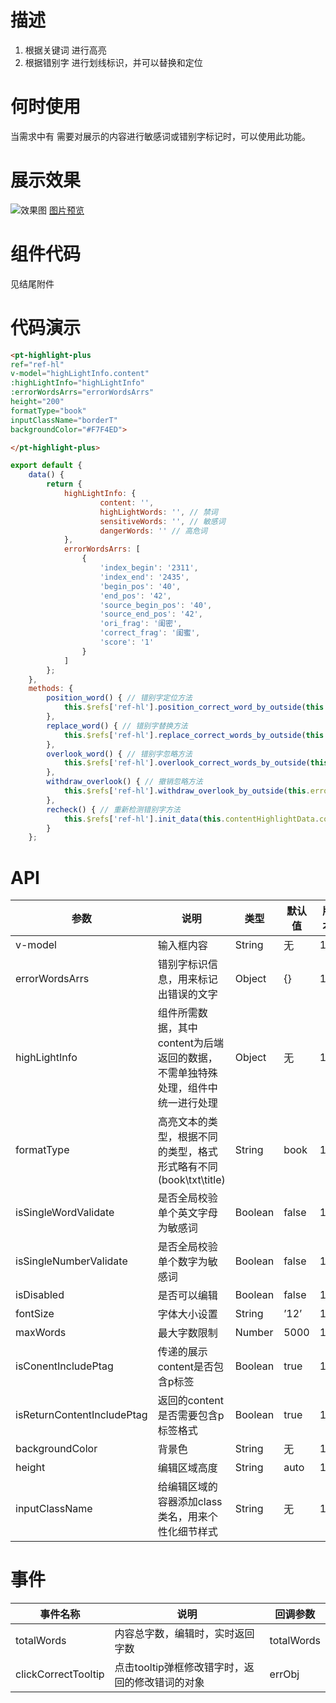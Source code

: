 # 描述
1. 根据关键词 进行高亮
2. 根据错别字 进行划线标识，并可以替换和定位

# 何时使用
当需求中有 需要对展示的内容进行敏感词或错别字标记时，可以使用此功能。

# 展示效果
![效果图](https://tva1.sinaimg.cn/large/008eGmZEgy1gpa2eonuw1g30zq06ab2d.gif)
[图片预览](https://tva1.sinaimg.cn/large/008eGmZEgy1gpa2eonuw1g30zq06ab2d.gif)

# 组件代码
见结尾附件

# 代码演示
```html
<pt-highlight-plus
ref="ref-hl"
v-model="highLightInfo.content"
:highLightInfo="highLightInfo"
:errorWordsArrs="errorWordsArrs"
height="200"
formatType="book"
inputClassName="borderT"
backgroundColor="#F7F4ED">

</pt-highlight-plus>
```

```javascript
export default {
	data() {
		return {
			highLightInfo: {
					content: '',
					highLightWords: '', // 禁词
					sensitiveWords: '', // 敏感词
					dangerWords: '' // 高危词
			},
			errorWordsArrs: [
				{
					'index_begin': '2311',
					'index_end': '2435',
					'begin_pos': '40',
					'end_pos': '42',
					'source_begin_pos': '40',
					'source_end_pos': '42',
					'ori_frag': '闺密',
					'correct_frag': '闺蜜',
					'score': '1'
				}
			]
		};
	},
	methods: {
		position_word() { // 错别字定位方法
			this.$refs['ref-hl'].position_correct_word_by_outside(this.errorWordsArrs[0]);
		},
		replace_word() { // 错别字替换方法
			this.$refs['ref-hl'].replace_correct_words_by_outside(this.errorWordsArrs);
		},
		overlook_word() { // 错别字忽略方法
			this.$refs['ref-hl'].overlook_correct_words_by_outside(this.errorWordsArrs);
		},
		withdraw_overlook() { // 撤销忽略方法
			this.$refs['ref-hl'].withdraw_overlook_by_outside(this.errorWordsArrs[0]);
		},
		recheck() { // 重新检测错别字方法
			this.$refs['ref-hl'].init_data(this.contentHighlightData.content, this.errorWordsArrs);
		}
	};
```

# API
| 参数  | 说明  | 类型  | 默认值  | 版本  |
| ------------ | ------------ | ------------ | ------------ | ------------ |
|  v-model  | 输入框内容  | String  | 无 | 1.0  |
|  errorWordsArrs  | 错别字标识信息，用来标记出错误的文字  | Object  |{}  | 1.0  |
|  highLightInfo  | 组件所需数据，其中content为后端返回的数据，不需单独特殊处理，组件中统一进行处理  | Object  | 无  | 1.0  |
|  formatType  | 高亮文本的类型，根据不同的类型，格式形式略有不同(book\txt\title)   | String  | book  | 1.0  |
|  isSingleWordValidate  | 是否全局校验单个英文字母为敏感词 | Boolean  | false  | 1.0  |
|  isSingleNumberValidate  | 是否全局校验单个数字为敏感词  | Boolean  | false  | 1.0  |
|  isDisabled  | 是否可以编辑  | Boolean  | false  | 1.0  |
|  fontSize  | 字体大小设置 | String  | ’12’  | 1.0  |
|  maxWords  | 最大字数限制  | Number  | 5000  | 1.0  |
|  isConentIncludePtag  | 传递的展示content是否包含p标签  | Boolean  | true  | 1.0  |
|  isReturnContentIncludePtag  | 返回的content是否需要包含p标签格式  | Boolean  | true  | 1.0  |
|  backgroundColor  | 背景色  | String  | 无  | 1.0  |
|  height  | 编辑区域高度  | String  | auto  | 1.0  |
|  inputClassName  | 给编辑区域的容器添加class类名，用来个性化细节样式  | String  | 无 | 1.0  |

# 事件
| 事件名称  | 说明  | 回调参数  |
| ------------ | ------------ | ------------ |
|  totalWords  | 内容总字数，编辑时，实时返回字数  | totalWords  |
|  clickCorrectTooltip  | 点击tooltip弹框修改错字时，返回的修改错词的对象  |errObj  |